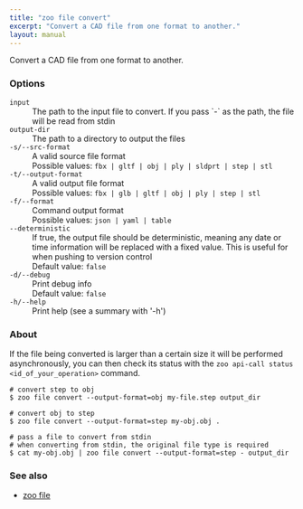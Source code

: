 ```yaml
---
title: "zoo file convert"
excerpt: "Convert a CAD file from one format to another."
layout: manual
---
```


Convert a CAD file from one format to another.

### Options

<dl class="flags">
   <dt><code>input</code></dt>
   <dd>The path to the input file to convert. If you pass `-` as the path, the file will be read from stdin</dd>

   <dt><code>output-dir</code></dt>
   <dd>The path to a directory to output the files</dd>

   <dt><code>-s/--src-format</code></dt>
   <dd>A valid source file format<br/>Possible values: <code>fbx | gltf | obj | ply | sldprt | step | stl</code></dd>

   <dt><code>-t/--output-format</code></dt>
   <dd>A valid output file format<br/>Possible values: <code>fbx | glb | gltf | obj | ply | step | stl</code></dd>

   <dt><code>-f/--format</code></dt>
   <dd>Command output format<br/>Possible values: <code>json | yaml | table</code></dd>

   <dt><code>--deterministic</code></dt>
   <dd>If true, the output file should be deterministic, meaning any date or time information will be replaced with a fixed value. This is useful for when pushing to version control<br/>Default value: <code>false</code></dd>

   <dt><code>-d/--debug</code></dt>
   <dd>Print debug info<br/>Default value: <code>false</code></dd>

   <dt><code>-h/--help</code></dt>
   <dd>Print help (see a summary with '-h')</dd>
</dl>


### About

If the file being converted is larger than a certain size it will be
performed asynchronously, you can then check its status with the
`zoo api-call status <id_of_your_operation>` command.

```
# convert step to obj
$ zoo file convert --output-format=obj my-file.step output_dir

# convert obj to step
$ zoo file convert --output-format=step my-obj.obj .

# pass a file to convert from stdin
# when converting from stdin, the original file type is required
$ cat my-obj.obj | zoo file convert --output-format=step - output_dir
```

### See also

* [zoo file](./zoo_file)